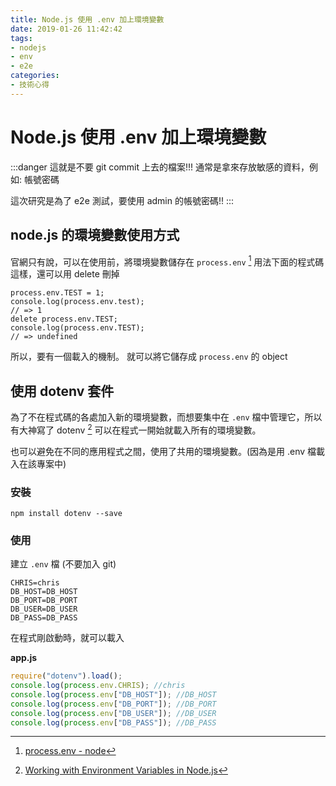 ```yaml
---
title: Node.js 使用 .env 加上環境變數
date: 2019-01-26 11:42:42
tags: 
- nodejs
- env
- e2e
categories: 
- 技術心得
---
```


# Node.js 使用 .env 加上環境變數

:::danger
這就是不要 git commit 上去的檔案!!!
通常是拿來存放敏感的資料，例如: 帳號密碼

這次研究是為了 e2e 測試，要使用 admin 的帳號密碼!!
:::

## node.js 的環境變數使用方式

官網只有說，可以在使用前，將環境變數儲存在 `process.env` [^node]
用法下面的程式碼這樣，還可以用 delete 刪掉

```javascript=
process.env.TEST = 1;
console.log(process.env.test);
// => 1
delete process.env.TEST;
console.log(process.env.TEST);
// => undefined
```

所以，要有一個載入的機制。
就可以將它儲存成 `process.env` 的 object

## 使用 dotenv 套件

為了不在程式碼的各處加入新的環境變數，而想要集中在 `.env` 檔中管理它，所以有大神寫了 dotenv [^dotenv] 可以在程式一開始就載入所有的環境變數。

也可以避免在不同的應用程式之間，使用了共用的環境變數。(因為是用 .env 檔載入在該專案中)

### 安裝

```shell
npm install dotenv --save
```

### 使用

建立 `.env` 檔 (不要加入 git)

```
CHRIS=chris
DB_HOST=DB_HOST
DB_PORT=DB_PORT
DB_USER=DB_USER
DB_PASS=DB_PASS
```

在程式剛啟動時，就可以載入

**app.js**

```javascript
require("dotenv").load();
console.log(process.env.CHRIS); //chris
console.log(process.env["DB_HOST"]); //DB_HOST
console.log(process.env["DB_PORT"]); //DB_PORT
console.log(process.env["DB_USER"]); //DB_USER
console.log(process.env["DB_PASS"]); //DB_PASS
```

<!-- prettier-ignore-start -->
[^node]: [process.env - node](https://nodejs.org/docs/latest-v8.x/api/process.html#process_process_env)
[^dotenv]: [Working with Environment Variables in Node.js](https://www.twilio.com/blog/2017/08/working-with-environment-variables-in-node-js.html)
<!-- prettier-ignore-end -->

